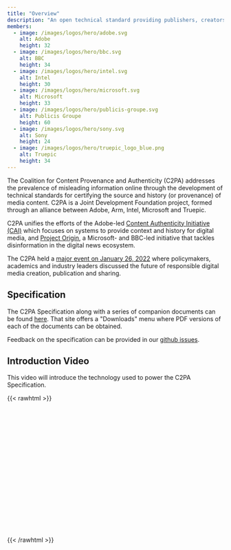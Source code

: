 ```yaml
---
title: "Overview"
description: "An open technical standard providing publishers, creators, and consumers the ability to trace the origin of different types of media."
members:
  - image: /images/logos/hero/adobe.svg
    alt: Adobe
    height: 32
  - image: /images/logos/hero/bbc.svg
    alt: BBC
    height: 34
  - image: /images/logos/hero/intel.svg
    alt: Intel
    height: 30
  - image: /images/logos/hero/microsoft.svg
    alt: Microsoft
    height: 33
  - image: /images/logos/hero/publicis-groupe.svg
    alt: Publicis Groupe
    height: 60
  - image: /images/logos/hero/sony.svg
    alt: Sony
    height: 24
  - image: /images/logos/hero/truepic_logo_blue.png
    alt: Truepic
    height: 34
---
```


The Coalition for Content Provenance and Authenticity (C2PA) addresses the prevalence of misleading information online through the development of technical standards for certifying the source and history (or provenance) of media content. C2PA is a Joint Development Foundation project, formed through an alliance between Adobe, Arm, Intel, Microsoft and Truepic.

C2PA unifies the efforts of the Adobe-led [Content Authenticity Initiative (CAI)](https://contentauthenticity.org/) which focuses on systems to provide context and history for digital media, and [Project Origin](https://www.originproject.info/), a Microsoft- and BBC-led initiative that tackles disinformation in the digital news ecosystem.

The C2PA held a [major event on January 26, 2022](./jan-2022_event) where policymakers, academics and industry leaders discussed the future of responsible digital media creation, publication and sharing. 

## Specification

The C2PA Specification along with a series of companion documents can be found [here](https://c2pa.org/specifications/specifications/1.3/index.html). That site offers a "Downloads" menu where PDF versions of each of the documents can be obtained.

Feedback on the specification can be provided in our [github issues](https://github.com/c2pa-org/specifications/issues).

## Introduction Video

This video will introduce the technology used to power the C2PA Specification.

{{< rawhtml >}}
<script src="https://fast.wistia.com/embed/medias/5net7rtuhf.jsonp" async></script><script src="https://fast.wistia.com/assets/external/E-v1.js" async></script><div class="wistia_responsive_padding" style="padding:56.25% 0 0 0;position:relative;"><div class="wistia_responsive_wrapper" style="height:50%;left:0;position:absolute;top:0;width:50%;"><div class="wistia_embed wistia_async_5net7rtuhf seo=false videoFoam=true" style="height:100%;position:relative;width:100%"><div class="wistia_swatch" style="height:100%;left:0;opacity:0;overflow:hidden;position:absolute;top:0;transition:opacity 200ms;width:100%;"><img src="https://fast.wistia.com/embed/medias/5net7rtuhf/swatch" style="filter:blur(5px);height:100%;object-fit:contain;width:100%;" alt="" aria-hidden="true" onload="this.parentNode.style.opacity=1;" /></div></div></div></div>
{{< /rawhtml >}}

